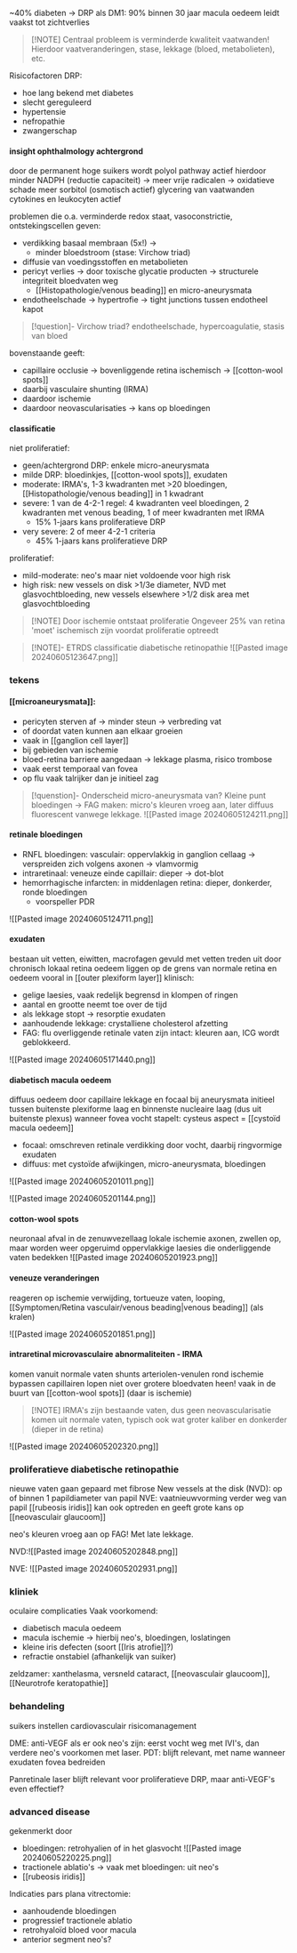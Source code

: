 ~40% diabeten -> DRP
als DM1: 90% binnen 30 jaar
macula oedeem leidt vaakst tot zichtverlies
> [!NOTE] Centraal probleem is verminderde kwaliteit vaatwanden!
> Hierdoor vaatveranderingen, stase, lekkage (bloed, metabolieten), etc.

Risicofactoren DRP:
- hoe lang bekend met diabetes
- slecht gereguleerd
- hypertensie
- nefropathie
- zwangerschap

#### insight ophthalmology achtergrond
door de permanent hoge suikers wordt polyol pathway actief
hierdoor minder NADPH (reductie capaciteit) -> meer vrije radicalen -> oxidatieve schade
meer sorbitol (osmotisch actief)
glycering van vaatwanden 
cytokines en leukocyten actief

problemen die o.a. verminderde redox staat, vasoconstrictie, ontstekingscellen geven:
- verdikking basaal membraan (5x!) -> 
	- minder bloedstroom (stase: Virchow triad)
- diffusie van voedingsstoffen en metabolieten
- pericyt verlies -> door toxische glycatie producten -> structurele integriteit bloedvaten weg
	- [[Histopathologie/venous beading]] en micro-aneurysmata
- endotheelschade -> hypertrofie -> tight junctions tussen endotheel kapot
> [!question]- Virchow triad?
> endotheelschade, hypercoagulatie, stasis van bloed

bovenstaande geeft:
- capillaire occlusie -> bovenliggende retina ischemisch -> [[cotton-wool spots]] 
- daarbij vasculaire shunting (IRMA)
- daardoor ischemie
- daardoor neovascularisaties -> kans op bloedingen
#### classificatie
niet proliferatief:
- geen/achtergrond DRP: enkele micro-aneurysmata
- milde DRP: bloedinkjes, [[cotton-wool spots]], exudaten
- moderate: IRMA's, 1-3 kwadranten met >20 bloedingen, [[Histopathologie/venous beading]] in 1 kwadrant
- severe: 1 van de 4-2-1 regel: 4 kwadranten veel bloedingen, 2 kwadranten met venous beading, 1 of meer kwadranten met IRMA
	- 15% 1-jaars kans proliferatieve DRP
- very severe: 2 of meer 4-2-1 criteria
	- 45% 1-jaars kans proliferatieve DRP

proliferatief:
- mild-moderate: neo's maar niet voldoende voor high risk
- high risk: new vessels on disk >1/3e diameter, NVD met glasvochtbloeding, new vessels elsewhere >1/2 disk area met glasvochtbloeding


> [!NOTE] Door ischemie ontstaat proliferatie
> Ongeveer 25% van retina 'moet' ischemisch zijn voordat proliferatie optreedt

> [!NOTE]- ETRDS classificatie diabetische retinopathie
> ![[Pasted image 20240605123647.png]]

### tekens

#### [[microaneurysmata]]:
- pericyten sterven af -> minder steun -> verbreding vat 
- of doordat vaten kunnen aan elkaar groeien
- vaak in [[ganglion cell layer]]
- bij gebieden van ischemie
- bloed-retina barriere aangedaan -> lekkage plasma, risico trombose
- vaak eerst temporaal van fovea
- op flu vaak talrijker dan je initieel zag

> [!quenstion]- Onderscheid micro-aneurysmata van?
> Kleine punt bloedingen -> FAG maken: micro's kleuren vroeg aan, later diffuus fluorescent vanwege lekkage.
> ![[Pasted image 20240605124211.png]]

#### retinale bloedingen
- RNFL bloedingen: vasculair: oppervlakkig in ganglion cellaag -> verspreiden zich volgens axonen -> vlamvormig
- intraretinaal: veneuze einde capillair: dieper -> dot-blot
- hemorrhagische infarcten: in middenlagen retina: dieper, donkerder, ronde bloedingen
	- voorspeller PDR

![[Pasted image 20240605124711.png]]

#### exudaten
bestaan uit vetten, eiwitten, macrofagen gevuld met vetten
treden uit door chronisch lokaal retina oedeem
liggen op de grens van normale retina en oedeem
vooral in [[outer plexiform layer]]
klinisch:
- gelige laesies, vaak redelijk begrensd in klompen of ringen
- aantal en grootte neemt toe over de tijd
- als lekkage stopt -> resorptie exudaten
- aanhoudende lekkage: crystalliene cholesterol afzetting
- FAG: flu overliggende retinale vaten zijn intact: kleuren aan, ICG wordt geblokkeerd.

![[Pasted image 20240605171440.png]]


#### diabetisch macula oedeem
diffuus oedeem door capillaire lekkage en focaal bij aneurysmata
initieel tussen buitenste plexiforme laag en binnenste nucleaire laag (dus uit buitenste plexus)
wanneer fovea vocht stapelt: cysteus aspect = [[cystoïd macula oedeem]]
- focaal: omschreven retinale verdikking door vocht, daarbij ringvormige exudaten
- diffuus: met cystoïde afwijkingen, micro-aneurysmata, bloedingen


![[Pasted image 20240605201011.png]]

![[Pasted image 20240605201144.png]]

#### cotton-wool spots
neuronaal afval in de zenuwvezellaag
lokale ischemie axonen, zwellen op, maar worden weer opgeruimd
oppervlakkige laesies die onderliggende vaten bedekken ![[Pasted image 20240605201923.png]]
#### veneuze veranderingen
reageren op ischemie
verwijding, tortueuze vaten, looping, [[Symptomen/Retina vasculair/venous beading|venous beading]] (als kralen)

![[Pasted image 20240605201851.png]]


#### intraretinal microvasculaire abnormaliteiten - IRMA
komen vanuit normale vaten
shunts arteriolen-venulen rond ischemie
bypassen capillairen
lopen niet over grotere bloedvaten heen!
vaak in de buurt van [[cotton-wool spots]] (daar is ischemie)
> [!NOTE] IRMA's zijn bestaande vaten, dus geen neovascularisatie
> komen uit normale vaten, typisch ook wat groter kaliber en donkerder (dieper in de retina)

![[Pasted image 20240605202320.png]]

### proliferatieve diabetische retinopathie
nieuwe vaten gaan gepaard met fibrose
New vessels at the disk (NVD): op of binnen 1 papildiameter van papil
NVE: vaatnieuwvorming verder weg van papil
[[rubeosis iridis]] kan ook optreden en geeft grote kans op [[neovasculair glaucoom]]

neo's kleuren vroeg aan op FAG! Met late lekkage.

NVD:![[Pasted image 20240605202848.png]]

NVE:
![[Pasted image 20240605202931.png]]

### kliniek
oculaire complicaties
Vaak voorkomend:
- diabetisch macula oedeem
- macula ischemie -> hierbij neo's, bloedingen, loslatingen
- kleine iris defecten (soort [[Iris atrofie]]?)
- refractie onstabiel (afhankelijk van suiker)

zeldzamer: xanthelasma, versneld cataract, [[neovasculair glaucoom]], [[Neurotrofe keratopathie]]

### behandeling
suikers instellen
cardiovasculair risicomanagement

DME: anti-VEGF
als er ook neo's zijn: eerst vocht weg met IVI's, dan verdere neo's voorkomen met laser.
PDT: blijft relevant, met name wanneer exudaten fovea bedreiden

Panretinale laser blijft relevant voor proliferatieve DRP, maar anti-VEGF's even effectief?

### advanced disease
gekenmerkt door 
- bloedingen: retrohyalien of in het glasvocht ![[Pasted image 20240605220225.png]]
- tractionele ablatio's -> vaak met bloedingen: uit neo's
- [[rubeosis iridis]]

Indicaties pars plana vitrectomie:
- aanhoudende bloedingen
- progressief tractionele ablatio
- retrohyaloïd bloed voor macula
- anterior segment neo's?

